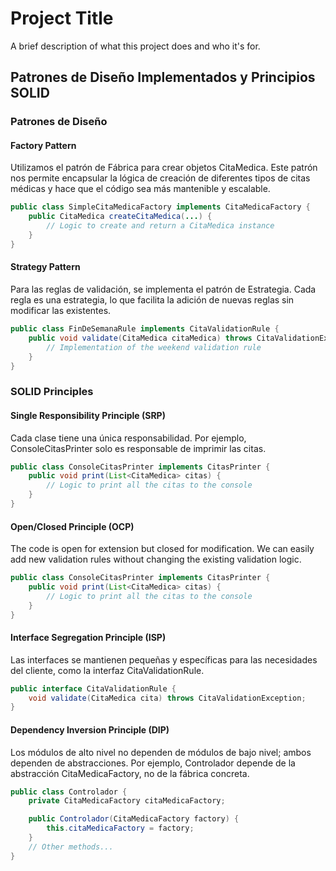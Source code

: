 # Project Title

A brief description of what this project does and who it's for.

## Patrones de Diseño Implementados y Principios SOLID

### Patrones de Diseño

#### Factory Pattern
Utilizamos el patrón de Fábrica para crear objetos CitaMedica. Este patrón nos permite encapsular la lógica de creación de diferentes tipos de citas médicas y hace que el código sea más mantenible y escalable.
```java
public class SimpleCitaMedicaFactory implements CitaMedicaFactory {
    public CitaMedica createCitaMedica(...) {
        // Logic to create and return a CitaMedica instance
    }
}
```
#### Strategy Pattern
Para las reglas de validación, se implementa el patrón de Estrategia. Cada regla es una estrategia, lo que facilita la adición de nuevas reglas sin modificar las existentes.
  
```java
public class FinDeSemanaRule implements CitaValidationRule {
    public void validate(CitaMedica citaMedica) throws CitaValidationException {
        // Implementation of the weekend validation rule
    }
}
```

### SOLID Principles
#### Single Responsibility Principle (SRP)
Cada clase tiene una única responsabilidad. Por ejemplo, ConsoleCitasPrinter solo es responsable de imprimir las citas.

```java
public class ConsoleCitasPrinter implements CitasPrinter {
    public void print(List<CitaMedica> citas) {
        // Logic to print all the citas to the console
    }
}
```

#### Open/Closed Principle (OCP)
The code is open for extension but closed for modification. We can easily add new validation rules without changing the existing validation logic.


```java
public class ConsoleCitasPrinter implements CitasPrinter {
    public void print(List<CitaMedica> citas) {
        // Logic to print all the citas to the console
    }
}
```


#### Interface Segregation Principle (ISP)
Las interfaces se mantienen pequeñas y específicas para las necesidades del cliente, como la interfaz CitaValidationRule.
```java
public interface CitaValidationRule {
    void validate(CitaMedica cita) throws CitaValidationException;
}
```




#### Dependency Inversion Principle (DIP)
Los módulos de alto nivel no dependen de módulos de bajo nivel; ambos dependen de abstracciones. Por ejemplo, Controlador depende de la abstracción CitaMedicaFactory, no de la fábrica concreta.
```java
public class Controlador {
    private CitaMedicaFactory citaMedicaFactory;

    public Controlador(CitaMedicaFactory factory) {
        this.citaMedicaFactory = factory;
    }
    // Other methods...
}
```
